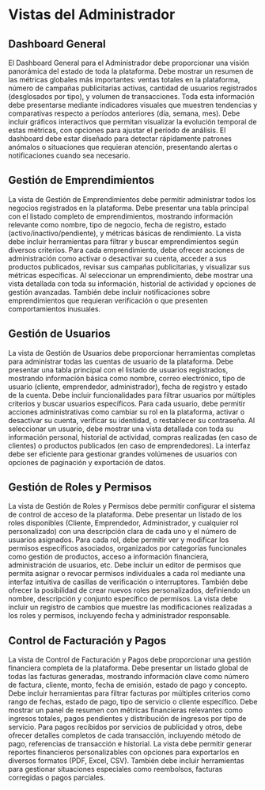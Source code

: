 # Vistas del Administrador

## Dashboard General

El Dashboard General para el Administrador debe proporcionar una visión panorámica del estado de toda la plataforma. Debe mostrar un resumen de las métricas globales más importantes: ventas totales en la plataforma, número de campañas publicitarias activas, cantidad de usuarios registrados (desglosados por tipo), y volumen de transacciones. Toda esta información debe presentarse mediante indicadores visuales que muestren tendencias y comparativas respecto a períodos anteriores (día, semana, mes). Debe incluir gráficos interactivos que permitan visualizar la evolución temporal de estas métricas, con opciones para ajustar el período de análisis. El dashboard debe estar diseñado para detectar rápidamente patrones anómalos o situaciones que requieran atención, presentando alertas o notificaciones cuando sea necesario.

## Gestión de Emprendimientos

La vista de Gestión de Emprendimientos debe permitir administrar todos los negocios registrados en la plataforma. Debe presentar una tabla principal con el listado completo de emprendimientos, mostrando información relevante como nombre, tipo de negocio, fecha de registro, estado (activo/inactivo/pendiente), y métricas básicas de rendimiento. La vista debe incluir herramientas para filtrar y buscar emprendimientos según diversos criterios. Para cada emprendimiento, debe ofrecer acciones de administración como activar o desactivar su cuenta, acceder a sus productos publicados, revisar sus campañas publicitarias, y visualizar sus métricas específicas. Al seleccionar un emprendimiento, debe mostrar una vista detallada con toda su información, historial de actividad y opciones de gestión avanzadas. También debe incluir notificaciones sobre emprendimientos que requieran verificación o que presenten comportamientos inusuales.

## Gestión de Usuarios

La vista de Gestión de Usuarios debe proporcionar herramientas completas para administrar todas las cuentas de usuario de la plataforma. Debe presentar una tabla principal con el listado de usuarios registrados, mostrando información básica como nombre, correo electrónico, tipo de usuario (cliente, emprendedor, administrador), fecha de registro y estado de la cuenta. Debe incluir funcionalidades para filtrar usuarios por múltiples criterios y buscar usuarios específicos. Para cada usuario, debe permitir acciones administrativas como cambiar su rol en la plataforma, activar o desactivar su cuenta, verificar su identidad, o restablecer su contraseña. Al seleccionar un usuario, debe mostrar una vista detallada con toda su información personal, historial de actividad, compras realizadas (en caso de clientes) o productos publicados (en caso de emprendedores). La interfaz debe ser eficiente para gestionar grandes volúmenes de usuarios con opciones de paginación y exportación de datos.

## Gestión de Roles y Permisos

La vista de Gestión de Roles y Permisos debe permitir configurar el sistema de control de acceso de la plataforma. Debe presentar un listado de los roles disponibles (Cliente, Emprendedor, Administrador, y cualquier rol personalizado) con una descripción clara de cada uno y el número de usuarios asignados. Para cada rol, debe permitir ver y modificar los permisos específicos asociados, organizados por categorías funcionales como gestión de productos, acceso a información financiera, administración de usuarios, etc. Debe incluir un editor de permisos que permita asignar o revocar permisos individuales a cada rol mediante una interfaz intuitiva de casillas de verificación o interruptores. También debe ofrecer la posibilidad de crear nuevos roles personalizados, definiendo un nombre, descripción y conjunto específico de permisos. La vista debe incluir un registro de cambios que muestre las modificaciones realizadas a los roles y permisos, incluyendo fecha y administrador responsable.

## Control de Facturación y Pagos

La vista de Control de Facturación y Pagos debe proporcionar una gestión financiera completa de la plataforma. Debe presentar un listado global de todas las facturas generadas, mostrando información clave como número de factura, cliente, monto, fecha de emisión, estado de pago y concepto. Debe incluir herramientas para filtrar facturas por múltiples criterios como rango de fechas, estado de pago, tipo de servicio o cliente específico. Debe mostrar un panel de resumen con métricas financieras relevantes como ingresos totales, pagos pendientes y distribución de ingresos por tipo de servicio. Para pagos recibidos por servicios de publicidad y otros, debe ofrecer detalles completos de cada transacción, incluyendo método de pago, referencias de transacción e historial. La vista debe permitir generar reportes financieros personalizables con opciones para exportarlos en diversos formatos (PDF, Excel, CSV). También debe incluir herramientas para gestionar situaciones especiales como reembolsos, facturas corregidas o pagos parciales. 